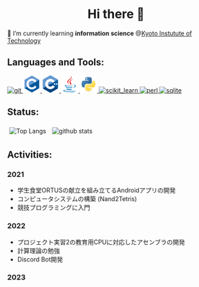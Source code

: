 <h1 align="center">Hi there 👋</h1>

<!--
**kimurash/kimurash** is a ✨ _special_ ✨ repository because its `README.md` (this file) appears on your GitHub profile.

Here are some ideas to get you started:

- 🔭 I’m currently working on ...
- 🌱 I’m currently learning ...
- 👯 I’m looking to collaborate on ...
- 🤔 I’m looking for help with ...
- 💬 Ask me about ...
- 📫 How to reach me: ...
- 😄 Pronouns: ...
- ⚡ Fun fact: ...
-->

🌱 I’m currently learning **information science**
@[Kyoto Instutute of Technology](https://www.is.kit.ac.jp/)

## Languages and Tools:
<p align="left">
  <a href="https://git-scm.com/" target="_blank" rel="noreferrer">
    <img src="https://www.vectorlogo.zone/logos/git-scm/git-scm-icon.svg" alt="git" width="40" height="40"/>
  </a>
  <a href="https://www.cprogramming.com/" target="_blank" rel="noreferrer">
    <img src="https://raw.githubusercontent.com/devicons/devicon/master/icons/c/c-original.svg" alt="c" width="40" height="40"/>
  </a>
  <a href="https://www.w3schools.com/cpp/" target="_blank" rel="noreferrer">
    <img src="https://raw.githubusercontent.com/devicons/devicon/master/icons/cplusplus/cplusplus-original.svg" alt="cplusplus" width="40" height="40"/>
  </a>
  <a href="https://www.java.com" target="_blank" rel="noreferrer">
    <img src="https://raw.githubusercontent.com/devicons/devicon/master/icons/java/java-original.svg" alt="java" width="40" height="40"/>
  </a>
  <a href="https://www.python.org" target="_blank" rel="noreferrer">
    <img src="https://raw.githubusercontent.com/devicons/devicon/master/icons/python/python-original.svg" alt="python" width="40" height="40"/>
  </a>
  <a href="https://scikit-learn.org/" target="_blank" rel="noreferrer">
    <img src="https://upload.wikimedia.org/wikipedia/commons/0/05/Scikit_learn_logo_small.svg" alt="scikit_learn" width="40" height="40"/>
  </a>
  <a href="https://www.perl.org/" target="_blank" rel="noreferrer">
    <img src="https://api.iconify.design/logos-perl.svg" alt="perl" width="40" height="40"/>
  </a>
  <a href="https://www.sqlite.org/" target="_blank" rel="noreferrer">
    <img src="https://www.vectorlogo.zone/logos/sqlite/sqlite-icon.svg" alt="sqlite" width="40" height="40"/>
  </a>
</p>

## Status:

<p align="left"> 
  <img alt="Top Langs" height="155px" style="margin: 5px" src="https://github-readme-stats-git-masterrstaa-rickstaa.vercel.app/api/top-langs/?username=kimurash&layout=compact&show_icons=true&theme=tokyonight" />
  <img alt="github stats" height="155px" style="margin: 5px" src="https://github-readme-stats-git-masterrstaa-rickstaa.vercel.app/api?username=kimurash&theme=tokyonight&show_icons=ture" />
</p>

## Activities:
### 2021
- 学生食堂ORTUSの献立を組み立てるAndroidアプリの開発
- コンピュータシステムの構築 (Nand2Tetris)
- 競技プログラミングに入門

### 2022
- プロジェクト実習2の教育用CPUに対応したアセンブラの開発
- 計算理論の勉強
- Discord Bot開発

### 2023

